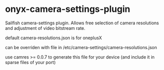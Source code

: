 # onyx-camera-settings-plugin
Sailfish camera-settings plugin. Allows free selection of camera resolutions and adjustment of video bitstream rate.

default camera-resolutions.json is for oneplusX

can be overriden with file in /etc/camera-settings/camera-resolutions.json

use camres >= 0.0.7 to generate this file for your device (and include it in sparse files of your port)
